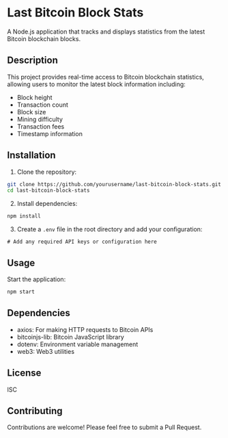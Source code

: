 # Last Bitcoin Block Stats

A Node.js application that tracks and displays statistics from the latest Bitcoin blockchain blocks.

## Description

This project provides real-time access to Bitcoin blockchain statistics, allowing users to monitor the latest block information including:
- Block height
- Transaction count
- Block size
- Mining difficulty
- Transaction fees
- Timestamp information

## Installation

1. Clone the repository:
```bash
git clone https://github.com/yourusername/last-bitcoin-block-stats.git
cd last-bitcoin-block-stats
```

2. Install dependencies:
```bash
npm install
```

3. Create a `.env` file in the root directory and add your configuration:
```env
# Add any required API keys or configuration here
```

## Usage

Start the application:
```bash
npm start
```

## Dependencies

- axios: For making HTTP requests to Bitcoin APIs
- bitcoinjs-lib: Bitcoin JavaScript library
- dotenv: Environment variable management
- web3: Web3 utilities

## License

ISC

## Contributing

Contributions are welcome! Please feel free to submit a Pull Request.